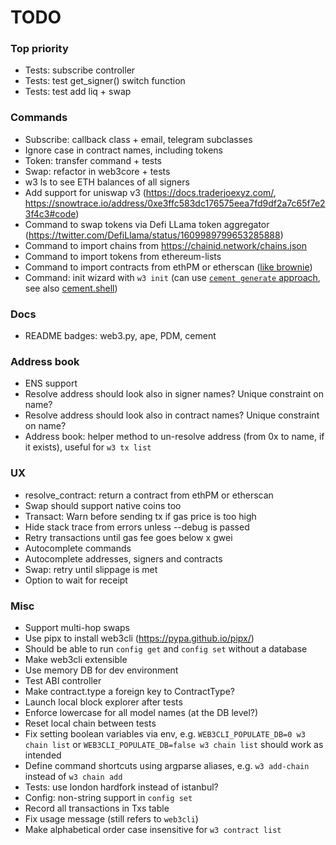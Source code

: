 # TODO

### Top priority

- Tests: subscribe controller
- Tests: test get_signer() switch function
- Tests: test add liq + swap

### Commands 

- Subscribe: callback class + email, telegram subclasses
- Ignore case in contract names, including tokens
- Token: transfer command + tests
- Swap: refactor in web3core + tests
- w3 ls to see ETH balances of all signers
- Add support for uniswap v3 (https://docs.traderjoexyz.com/, https://snowtrace.io/address/0xe3ffc583dc176575eea7fd9df2a7c65f7e23f4c3#code)
- Command to swap tokens via Defi LLama token aggregator (https://twitter.com/DefiLlama/status/1609989799653285888)
- Command to import chains from https://chainid.network/chains.json
- Command to import tokens from ethereum-lists
- Command to import contracts from ethPM or etherscan ([like brownie](https://eth-brownie.readthedocs.io/en/latest/core-contracts.html#fetching-from-a-remote-source))
- Command: init wizard with `w3 init` (can use [`cement generate` approach](https://docs.builtoncement.com/getting-started/developer-tools#creating-your-first-project-built-on-cement-tm), see also [cement.shell](https://docs.builtoncement.com/utilities/shell))

### Docs

- README badges: web3.py, ape, PDM, cement

### Address book

- ENS support
- Resolve address should look also in signer names? Unique constraint on name?
- Resolve address should look also in contract names? Unique constraint on name?
- Address book: helper method to un-resolve address (from 0x to name, if it exists), useful for `w3 tx list`

### UX

- resolve_contract: return a contract from ethPM or etherscan
- Swap should support native coins too
- Transact: Warn before sending tx if gas price is too high
- Hide stack trace from errors unless --debug is passed
- Retry transactions until gas fee goes below x gwei
- Autocomplete commands
- Autocomplete addresses, signers and contracts
- Swap: retry until slippage is met
- Option to wait for receipt

### Misc

- Support multi-hop swaps
- Use pipx to install web3cli (https://pypa.github.io/pipx/)
- Should be able to run `config get` and `config set` without a database
- Make web3cli extensible
- Use memory DB for dev environment
- Test ABI controller
- Make contract.type a foreign key to ContractType?
- Launch local block explorer after tests
- Enforce lowercase for all model names (at the DB level?)
- Reset local chain between tests
- Fix setting boolean variables via env, e.g. `WEB3CLI_POPULATE_DB=0 w3 chain list` or `WEB3CLI_POPULATE_DB=false w3 chain list` should work as intended
- Define command shortcuts using argparse aliases, e.g. `w3 add-chain` instead of `w3 chain add`
- Tests: use london hardfork instead of istanbul?
- Config: non-string support in `config set`
- Record all transactions in Txs table
- Fix usage message (still refers to `web3cli`)
- Make alphabetical order case insensitive for `w3 contract list`
